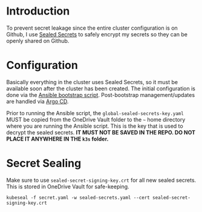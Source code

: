 # Introduction
To prevent secret leakage since the entire cluster configuration is on Github, I use [Sealed Secrets](https://github.com/bitnami-labs/sealed-secrets) to safely encrypt my secrets so they can be openly shared on Github.

# Configuration
Basically everything in the cluster uses Sealed Secrets, so it must be available soon after the cluster has been created. The initial configuration is done via the [Ansible bootstrap script](/ansible/k3s-apps.yaml). Post-bootstrap management/updates are handled via [Argo CD](/manifests/argocd).

Prior to running the Ansible script, the `global-sealed-secrets-key.yaml` MUST be copied from the OneDrive Vault folder to the `~` home directory where you are running the Ansible script. This is the key that is used to decrypt the sealed secrets. **IT MUST NOT BE SAVED IN THE REPO. DO NOT PLACE IT ANYWHERE IN THE `k3s` folder.**

# Secret Sealing
Make sure to use `sealed-secret-signing-key.crt` for all new sealed secrets. This is stored in OneDrive Vault for safe-keeping.
```
kubeseal -f secret.yaml -w sealed-secrets.yaml --cert sealed-secret-signing-key.crt
```